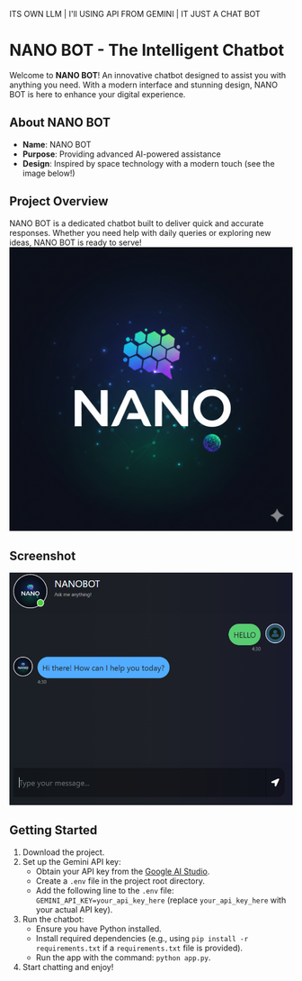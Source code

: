 
ITS OWN LLM | I'll USING API FROM GEMINI | IT JUST A CHAT BOT 
# NANO BOT - The Intelligent Chatbot

Welcome to **NANO BOT**! An innovative chatbot designed to assist you with anything you need. With a modern interface and stunning design, NANO BOT is here to enhance your digital experience.

## About NANO BOT
- **Name**: NANO BOT
- **Purpose**: Providing advanced AI-powered assistance
- **Design**: Inspired by space technology with a modern touch (see the image below!)

## Project Overview
NANO BOT is a dedicated chatbot built to deliver quick and accurate responses. Whether you need help with daily queries or exploring new ideas, NANO BOT is ready to serve!
![NANO BOT LOGO](https://github.com/NANObyte0/NANO_B0T/blob/main/ChatBot-Starter-main/static/nano.png.png)

## Screenshot
![NANO BOT Screenshot](https://github.com/NANObyte0/NANO_B0T/blob/main/ChatBot-Starter-main/photo.png)

## Getting Started
1. Download the project.
2. Set up the Gemini API key:
   - Obtain your API key from the [Google AI Studio](https://aistudio.google.com/).
   - Create a `.env` file in the project root directory.
   - Add the following line to the `.env` file: `GEMINI_API_KEY=your_api_key_here` (replace `your_api_key_here` with your actual API key).
3. Run the chatbot:
   - Ensure you have Python installed.
   - Install required dependencies (e.g., using `pip install -r requirements.txt` if a `requirements.txt` file is provided).
   - Run the app with the command: `python app.py`.
4. Start chatting and enjoy!
